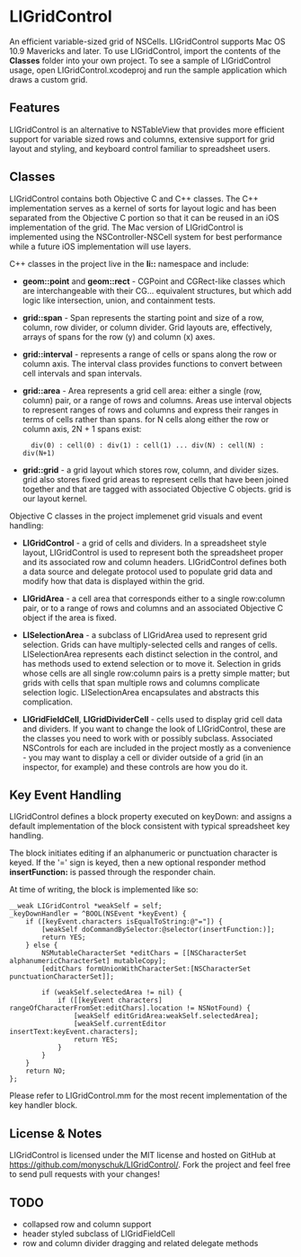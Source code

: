 LIGridControl
=============

An efficient variable-sized grid of NSCells. LIGridControl supports Mac OS 10.9 Mavericks and later. To use LIGridControl, import the contents of the **Classes** folder into your own project. To see a sample of LIGridControl usage, open LIGridControl.xcodeproj and run the sample application which draws a custom grid.

Features
--------

LIGridControl is an alternative to NSTableView that provides more efficient support for variable sized rows and columns, extensive support for grid layout and styling, and keyboard control familiar to spreadsheet users.

Classes
-------

LIGridControl contains both Objective C and C++ classes. The C++ implementation serves as a kernel of sorts for layout logic and has been separated from the Objective C portion so that it can be reused in an iOS implementation of the grid. The Mac version of LIGridControl is implemented using the NSController-NSCell system for best performance while a future iOS implementation will use layers.

C++ classes in the project live in the **li::** namespace and include:

- **geom::point** and **geom::rect** - CGPoint and CGRect-like classes which are interchangeable with their CG... equivalent structures, but which add logic like intersection, union, and containment tests.

- **grid::span** - Span represents the starting point and size of a row, column, row divider, or column divider. Grid layouts are, effectively, arrays of spans for the row (y) and column (x) axes.

- **grid::interval** - represents a range of cells or spans along the row or column axis. The interval class provides functions to convert between cell intervals and span intervals.

- **grid::area** - Area represents a grid cell area: either a single (row, column) pair, or a range of rows and columns. Areas use interval objects to represent ranges of rows and columns and express their ranges in terms of cells rather than spans. for N cells along either the row or column axis, 2N + 1 spans exist: 

		div(0) : cell(0) : div(1) : cell(1) ... div(N) : cell(N) : div(N+1)

- **grid::grid** - a grid layout which stores row, column, and divider sizes. grid also stores fixed grid areas to represent cells that have been joined together and that are tagged with associated Objective C objects. grid is our layout kernel.

Objective C classes in the project implemenet grid visuals and event handling:

- **LIGridControl** - a grid of cells and dividers. In a spreadsheet style layout, LIGridControl is used to represent both the spreadsheet proper and its associated row and column headers. LIGridControl defines both a data source and delegate protocol used to populate grid data and modify how that data is displayed within the grid.

- **LIGridArea** - a cell area that corresponds either to a single row:column pair, or to a range of rows and columns and an associated Objective C object if the area is fixed. 

- **LISelectionArea** - a subclass of LIGridArea used to represent grid selection. Grids can have multiply-selected cells and ranges of cells. LISelectionArea represents each distinct selection in the control, and has methods used to extend selection or to move it. Selection in grids whose cells are all single row:column pairs is a pretty simple matter; but grids with cells that span multiple rows and columns complicate selection logic. LISelectionArea encapsulates and abstracts this complication.

- **LIGridFieldCell**, **LIGridDividerCell** - cells used to display grid cell data and dividers. If you want to change the look of LIGridControl, these are the classes you need to work with or possibly subclass. Associated NSControls for each are included in the project mostly as a convenience - you may want to display a cell or divider outside of a grid (in an inspector, for example) and these controls are how you do it. 

Key Event Handling
------------------

LIGridControl defines a block property executed on keyDown: and assigns a default implementation of the block consistent with typical spreadsheet key handling.

The block initiates editing if an alphanumeric or punctuation character is keyed. If the '=' sign is keyed, then a new optional responder method **insertFunction:** is passed through the responder chain.

At time of writing, the block is implemented like so:

    __weak LIGridControl *weakSelf = self;
    _keyDownHandler = ^BOOL(NSEvent *keyEvent) {
        if ([keyEvent.characters isEqualToString:@"="]) {
            [weakSelf doCommandBySelector:@selector(insertFunction:)];
            return YES;
        } else {
            NSMutableCharacterSet *editChars = [[NSCharacterSet alphanumericCharacterSet] mutableCopy];
            [editChars formUnionWithCharacterSet:[NSCharacterSet punctuationCharacterSet]];
            
            if (weakSelf.selectedArea != nil) {
                if ([[keyEvent characters] rangeOfCharacterFromSet:editChars].location != NSNotFound) {
                    [weakSelf editGridArea:weakSelf.selectedArea];
                    [weakSelf.currentEditor insertText:keyEvent.characters];
                    return YES;
                }
            }
        }
        return NO;
    };

Please refer to LIGridControl.mm for the most recent implementation of the key handler block.

License & Notes
---------------

LIGridControl is licensed under the MIT license and hosted on GitHub at https://github.com/monyschuk/LIGridControl/. Fork the project and feel free to send pull requests with your changes!


TODO
----

* collapsed row and column support
* header styled subclass of LIGridFieldCell
* row and column divider dragging and related delegate methods
